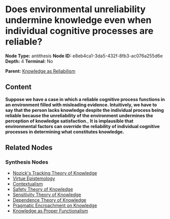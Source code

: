 # Does environmental unreliability undermine knowledge even when individual cognitive processes are reliable?

**Node Type:** antithesis
**Node ID:** e8eb4ca1-3da5-432f-8fb3-ac076a255d6e
**Depth:** 4
**Terminal:** No

**Parent:** [Knowledge as Reliabilism](knowledge-as-reliabilism-synthesis-c9f0afda-b10a-48dd-9aa0-5e1557825b85.md)

## Content

**Suppose we have a case in which a reliable cognitive process functions in an environment filled with misleading evidence. Intuitively, we have to say that the person lacks knowledge despite the individual process being reliable because the unreliability of the environment undermines the perception of knowledge satisfaction.**, **It is implausible that environmental factors can override the reliability of individual cognitive processes in determining what constitutes knowledge.**

## Related Nodes

### Synthesis Nodes

- [Nozick's Tracking Theory of Knowledge](nozicks-tracking-theory-of-knowledge-synthesis-52f5d1ce-d8bc-4e06-a4f9-a1ed875aec99.md)
- [Virtue Epistemology](virtue-epistemology-synthesis-4454e4b1-8e55-4e64-a697-877f57af0b9f.md)
- [Contextualism](contextualism-synthesis-ec37ae5d-cc11-4343-b069-45a171ce3524.md)
- [Safety Theory of Knowledge](safety-theory-of-knowledge-synthesis-a4096864-2018-410b-9ee2-ddf5bcf12842.md)
- [Sensitivity Theory of Knowledge](sensitivity-theory-of-knowledge-synthesis-42f37f2f-8acf-4c43-a2a9-00f37d45c17b.md)
- [Dependence Theory of Knowledge](dependence-theory-of-knowledge-synthesis-812cd5f8-0677-4555-a8d3-d34e6f534108.md)
- [Pragmatic Encroachment on Knowledge](pragmatic-encroachment-on-knowledge-synthesis-0d2418fe-af2d-4f7f-a60b-8b171d08bf1a.md)
- [Knowledge as Proper Functionalism](knowledge-as-proper-functionalism-synthesis-c160baee-8ab2-4d58-b35c-ed38e077ca1e.md)
